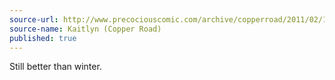 ```yaml
---
source-url: http://www.precociouscomic.com/archive/copperroad/2011/02/17
source-name: Kaitlyn (Copper Road)
published: true
---
```


<p>Still better than winter.</p>


